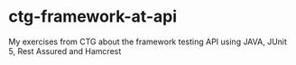 # ctg-framework-at-api
My exercises from CTG about the framework testing API using JAVA, JUnit 5, Rest Assured and Hamcrest
